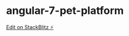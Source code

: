 # angular-7-pet-platform

[Edit on StackBlitz ⚡️](https://stackblitz.com/edit/angular-7-pet-platform)